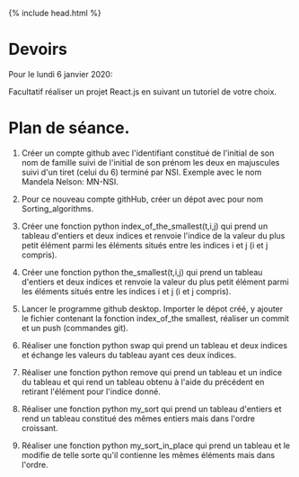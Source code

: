 {% include head.html %}

# Devoirs

Pour le lundi 6 janvier 2020: 

Facultatif réaliser un projet React.js en suivant un tutoriel de votre choix.



# Plan de séance.

1. Créer un compte github avec l'identifiant constitué de l'initial de son nom de famille suivi de l'initial de son prénom les deux en majuscules suivi d'un tiret (celui du 6) terminé par NSI. Exemple avec le nom Mandela Nelson: MN-NSI.

1. Pour ce nouveau compte githHub, créer un dépot avec pour nom Sorting_algorithms.

1. Créer une fonction python index_of_the_smallest(t,i,j) qui prend un tableau d'entiers et deux indices et renvoie l'indice de la valeur du plus petit élément parmi les éléments situés entre les indices i et j (i et j compris).

1. Créer une fonction python the_smallest(t,i,j) qui prend un tableau d'entiers et deux indices et renvoie la valeur du plus petit élément parmi les éléments situés entre les indices i et j (i et j compris).

1. Lancer le programme github desktop. Importer le dépot créé, y ajouter le fichier contenant la fonction index_of_the smallest, réaliser un commit et un push (commandes git).

2. Réaliser une fonction python swap qui prend un tableau et deux indices et échange les valeurs du tableau ayant ces deux indices.

3. Réaliser une fonction python remove qui prend un tableau et un indice du tableau et qui rend un tableau obtenu à l'aide du précédent en retirant l'élément pour l'indice donné.

3. Réaliser une fonction python my_sort qui prend un tableau d'entiers et rend un tableau constitué des mêmes entiers mais dans l'ordre croissant.

4. Réaliser une fonction python my_sort_in_place qui prend un tableau et le modifie de telle sorte qu'il contienne les mêmes éléments mais dans l'ordre.

